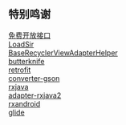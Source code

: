 特别鸣谢</br>
-------
[免费开放接口](https://www.jianshu.com/p/e6f072839282)</br>
[LoadSir](https://github.com/KingJA/LoadSir)</br>
[BaseRecyclerViewAdapterHelper](https://github.com/CymChad/BaseRecyclerViewAdapterHelper)</br>
[butterknife](https://github.com/JakeWharton/butterknife)</br>
[retrofit](https://github.com/search?q=retrofit)</br>
[converter-gson](https://mvnrepository.com/artifact/com.squareup.retrofit2/converter-gson)</br>
[rxjava](https://github.com/ReactiveX/RxJava)</br>
[adapter-rxjava2](https://mvnrepository.com/artifact/com.squareup.retrofit2/adapter-rxjava2)</br>
[rxandroid](https://github.com/ReactiveX/RxAndroid)</br>
[glide](https://github.com/bumptech/glide)</br>
